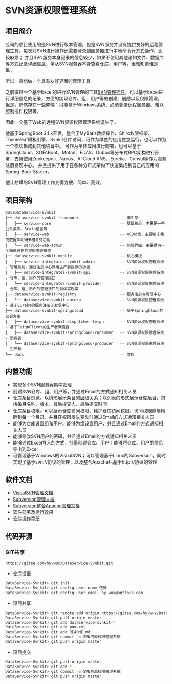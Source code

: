 # SVN资源权限管理系统

## 项目简介
公司的项目使用的是SVN进行版本管理。但是SVN服务并没有提供友好的远程管理工具，每次对SVN进行操作还需要登录到服务器进行本地命令行方式操作，比较麻烦；
并且SVN服务本身记录的信息较少，如果不使用其他诸如文件、数据库等方式记录详细信息，单从SVN服务器本身查看仓库、用户等，很难知道谁是谁。

所以一直想做一个具有友好界面的管理工具。

之前做过一个基于Excel的进行SVN管理的工具[SVN管理插件](https://gitee.com/hy-wux/SVN-Management)，可以基于Excel进行详细信息的记录，方便的实现仓库、组、用户等的创建、删除以及权限管理，
但是，仍然存在一些弊端：只能基于Windows系统、必须登录远程服务器、难以控制插件权限等。

因此一个基于Web的远程SVN资源权限管理系统诞生了。

他基于SpringBoot 2.1.x开发，整合了MyBatis数据操作、Shiro权限框架、Thymeleaf模板引擎、Svnkit仓库访问，可作为单独的应用独立运行，也可以作为一个模块集成到其他项目中。
可作为单体应用进行部署，也可以基于SpringCloud、SOFABoot、Motan、EDAS、Dubbo等分布式RPC架构进行部署，支持使用Zookeeper、Nacos、AliCloud ANS、Eureka、Consul等作为服务注册发现中心。
并且提供了用于在各种分布式架构下快速集成到自己的应用的Spring-Boot-Starter。

他让枯燥的SVN管理工作变得方便、简单、高效。

## 项目架构

```text
DataDataService-Svnkit
├── dataservice-svnkit-framework                  -- 脚手架
|   ├── service-core                              -- 基础核心，主要是一些公共类库、Scala语言等
|   ├── service-web                               -- WEB功能，主要用于集成数据库和WEB相关的功能
|   └── service-web-admin                         -- 前端界面，主要提供一个简单通用的权限管理框架
├── dataservice-svnkit-module                     -- 核心模块
|   ├── service-integrates-svnkit-admin           -- SVN资源权限管理系统 - 管理系统，通过注册中心调用生产者提供的功能
|   ├── service-integrates-svnkit-api             -- SVN资源权限管理系统 - 仓库、组、用户的管理接口
|   └── service-integrates-svnkit-provider        -- SVN资源权限管理系统 - 仓库、组、用户的管理接口的具体实现类
├── dataservice-svnkit-registry                   -- 服务注册与发现中心
|   └── dataservice-svnkit-eureka                 -- SVN资源权限管理系统 - 基于Eureka的服务注册于发现中心
├── dataservice-svnkit-springcloud                -- 基于SpringCloud的部署方案
|   ├── dataservice-svnkit-dispatcher-feign       -- SVN资源权限管理系统 - 基于FeignClient的生产者调度器
|   ├── dataservice-svnkit-springcloud-consumer   -- SVN资源权限管理系统 - 消费者
|   └── dataservice-svnkit-springcloud-producer   -- SVN资源权限管理系统 - 生产者
└── docs                                          -- 文档
```

## 内置功能
* 实现多个SVN服务器集中管理
* 创建SVN仓库、组、用户等，并通过Email的方式通知相关人员
* 仓库条目浏览。以树形展示条目的层级关系；以列表的形式展示仓库条目，包括条目名称、版本、最后提交人、最后提交时间
* 仓库条目权限。可以展示仓库访问权限、维护仓库访问权限，访问权限能够精确到每一个目录，并且在权限发生变动时通过Email的方式通知相关人员
* 能够为仓库设置组和用户、能够为组设置用户，并且通过Email的方式通知相关人员
* 能够修改SVN用户的密码，并且通过Email的方式通知相关人员
* 能够通过Excel导入的方式，批量创建仓库、用户；能够将仓库、用户的信息导出到Excel
* 可管理基于Windows的VisualSVN；可以管理基于Linux的Subversion，同时实现了基于svn://协议的管理，以及整合Apache后基于http://协议的管理

## 软件文档

* [VisualSVN管理文档](docs/管理文档VisualSVN/VisualSVN管理文档.md)
* [Subversion管理文档](docs/管理文档Subversion/Subversion管理文档.md)
* [Subversion整合Apache管理文档](docs/管理文档Subversion整合Apache/Subversion整合Apache管理文档.md)
* [软件部署及运行效果](docs/软件部署运行/软件部署及运行效果.md)
* [软件操作手册](docs/软件操作手册/软件操作手册.md)

## 代码开源

### GIT共享
```text
https://gitee.com/hy-wux/DataService-Svnkit.git
```
* 仓库设置
```bash
DataService-Svnkit> git init
DataService-Svnkit> git config user.name 伍鲜
DataService-Svnkit> git config user.email hy_wux@outlook.com
```

* 项目共享
```bash
DataService-Svnkit> git remote add origin https://gitee.com/hy-wux/DataService-Svnkit.git
DataService-Svnkit> git pull origin master
DataService-Svnkit> git add dataservice-svnkit-*
DataService-Svnkit> git add pom.xml
DataService-Svnkit> git add README.md
DataService-Svnkit> git commit -m SVN资源权限管理系统
DataService-Svnkit> git push origin master
```

* 项目提交
```bash
DataService-Svnkit> git pull origin master
DataService-Svnkit> git add *
DataService-Svnkit> git commit -m SVN资源权限管理系统
DataService-Svnkit> git push origin master
```
